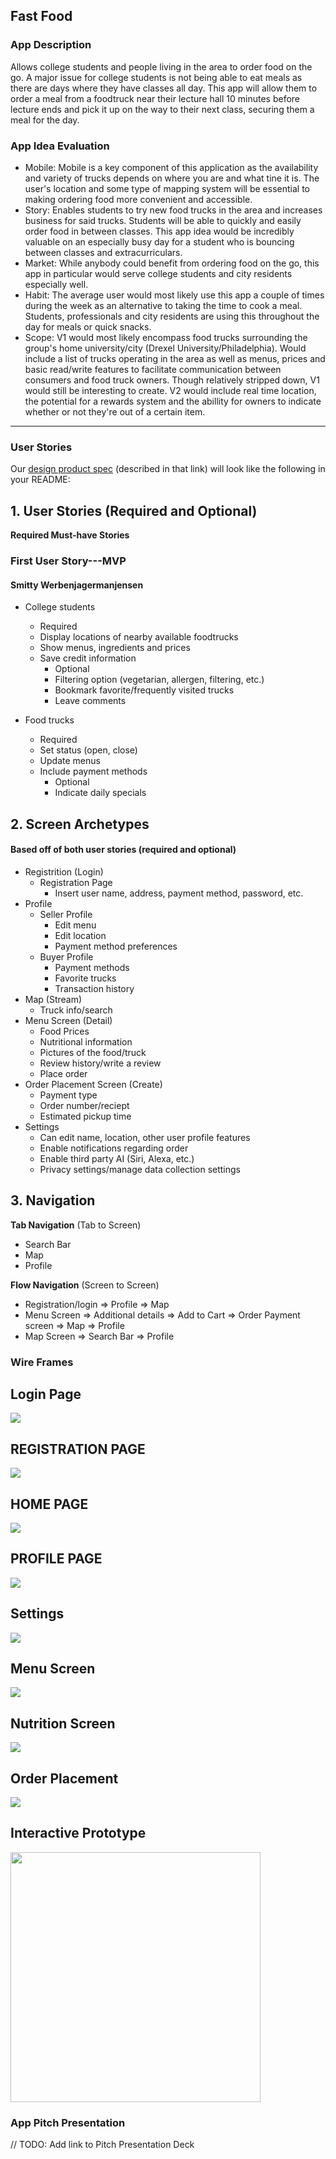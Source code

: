 ## Fast Food

### App Description
Allows college students and people living in the area to order food on the go. A major issue for college students is not being able to eat meals as there are days where they have classes all day. This app will allow them to order a meal from a foodtruck near their lecture hall 10 minutes before lecture ends and pick it up on the way to their next class, securing them a meal for the day.

### App Idea Evaluation
- Mobile: Mobile is a key component of this application as the availability and variety of trucks depends on where you are and what tine it is. The user's location and some type of mapping system will be essential to making ordering food more convenient and accessible.
- Story: Enables students to try new food trucks in the area and increases business for said trucks. Students will be able to quickly and easily order food in between classes. This app idea would be incredibly valuable on an especially busy day for a student who is bouncing between classes and extracurriculars.
- Market: While anybody could benefit from ordering food on the go, this app in particular would serve college students and city residents especially well. 
- Habit: The average user would most likely use this app a couple of times during the week as an alternative to taking the time to cook a meal. Students, professionals and city residents are using this throughout the day for meals or quick snacks.
- Scope: V1 would most likely encompass food trucks surrounding the group's home university/city (Drexel University/Philadelphia). Would include a list of trucks operating in the area as well as menus, prices and basic read/write features to facilitate communication between consumers and food truck owners. Though relatively stripped down, V1 would still be interesting to create. V2 would include real time location, the potential for a rewards system and the abillity for owners to indicate whether or not they're out of a certain item.
---

### User Stories
Our [design product spec](https://hackmd.io/ikczVAYwSQWBTJQNhkpitQ) (described in that link) will look like the following in your README:

## 1. User Stories (Required and Optional)

**Required Must-have Stories**

### First User Story---MVP
 #### Smitty Werbenjagermanjensen
 * College students
     * Required
     * Display locations of nearby available foodtrucks
     * Show menus, ingredients and prices
     * Save credit information
         * Optional
         * Filtering option (vegetarian, allergen, filtering, etc.)
         * Bookmark favorite/frequently visited trucks
         * Leave comments
         
    
 * Food trucks
     * Required
     * Set status (open, close)
     * Update menus
     * Include payment methods
         * Optional
         * Indicate daily specials

## 2. Screen Archetypes
#### Based off of both user stories (required and optional)
 * Registrition (Login)
    * Registration Page
        * Insert user name, address, payment method, password, etc.
 * Profile
    * Seller Profile
        * Edit menu
        * Edit location
        * Payment method preferences
    * Buyer Profile
        * Payment methods
        * Favorite trucks
        * Transaction history
 * Map (Stream)
     * Truck info/search
 * Menu Screen (Detail)
     * Food Prices
     * Nutritional information
     * Pictures of the food/truck
     * Review history/write a review
     * Place order
 * Order Placement Screen (Create)
     * Payment type
     * Order number/reciept
     * Estimated pickup time
 * Settings
     * Can edit name, location, other user profile features
     * Enable notifications regarding order
     * Enable third party AI (Siri, Alexa, etc.)
     * Privacy settings/manage data collection settings
 

## 3. Navigation

**Tab Navigation** (Tab to Screen)
 
 * Search Bar
 * Map
 * Profile

**Flow Navigation** (Screen to Screen)

 * Registration/login
     => Profile
         => Map
 * Menu Screen
     => Additional details
     => Add to Cart
         => Order Payment screen
            => Map
            => Profile
 * Map Screen
    => Search Bar
    => Profile

### Wire Frames
## Login Page
![](https://i.imgur.com/fjPuPgI.png)

## REGISTRATION PAGE
![](https://i.imgur.com/LdglHw9.png)

## HOME PAGE
![](https://i.imgur.com/WfY7Y7z.png)

## PROFILE PAGE
![](https://i.imgur.com/JwiTDb1.png)

## Settings
![](https://i.imgur.com/taZF458.jpg)

## Menu Screen
![](https://i.imgur.com/M4h8P1n.jpg)

## Nutrition Screen
![](https://i.imgur.com/JqJHpFb.jpg)

## Order Placement
![](https://i.imgur.com/B2407CE.jpg)

## Interactive Prototype
<img src=http://g.recordit.co/w6onmUsWbv.gif width=400><br>

### App Pitch Presentation
// TODO: Add link to Pitch Presentation Deck

